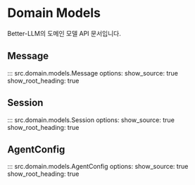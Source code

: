 # Domain Models

Better-LLM의 도메인 모델 API 문서입니다.

## Message

::: src.domain.models.Message
    options:
      show_source: true
      show_root_heading: true

## Session

::: src.domain.models.Session
    options:
      show_source: true
      show_root_heading: true

## AgentConfig

::: src.domain.models.AgentConfig
    options:
      show_source: true
      show_root_heading: true
